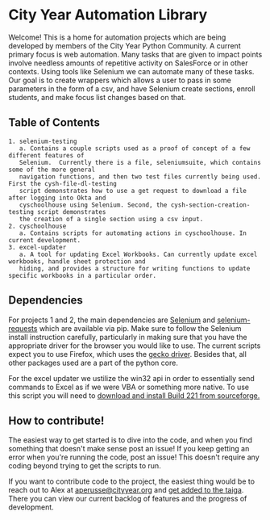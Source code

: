 # City Year Automation Library

Welcome!  This is a home for automation projects which are being developed by members of the City Year Python Community. A current primary focus is web automation.  Many tasks that are given to impact points involve needless amounts of repetitive activity on SalesForce or in other contexts.  Using tools like Selenium we can automate many of these tasks.  Our goal is to create wrappers which allows a user to pass in some parameters in the form of a csv, and have Selenium create sections, enroll students, and make focus list changes based on that. 

## Table of Contents
    
    1. selenium-testing
       a. Contains a couple scripts used as a proof of concept of a few different features of 
       Selenium.  Currently there is a file, seleniumsuite, which contains some of the more general 
       navigation functions, and then two test files currently being used.  First the cysh-file-dl-testing 
       script demonstrates how to use a get request to download a file after logging into Okta and 
       cyschoolhouse using Selenium. Second, the cysh-section-creation-testing script demonstrates 
       the creation of a single section using a csv input.
    2. cyschoolhouse
       a. Contains scripts for automating actions in cyschoolhouse. In current development.
    3. excel-updater
       a. A tool for updating Excel Workbooks. Can currently update excel workbooks, handle sheet protection and 
       hiding, and provides a structure for writing functions to update specific workbooks in a particular order.  
       

## Dependencies

For projects 1 and 2, the main dependencies are [Selenium](http://selenium-python.readthedocs.io/) and [selenium-requests](https://github.com/cryzed/Selenium-Requests) which are available via pip.  Make sure to follow the Selenium install instruction carefully, particularly in making sure that you have the appropriate driver for the browser you would like to use. The current scripts expect you to use Firefox, which uses the [gecko driver](https://github.com/mozilla/geckodriver/releases). Besides that, all other packages used are a part of the python core. 

For the excel updater we ustilize the win32 api in order to essentially send commands to Excel as if we were VBA or something more native.  To use this script you will need to [download and install Build 221 from sourceforge.](https://sourceforge.net/projects/pywin32/files/pywin32/)

## How to contribute!

The easiest way to get started is to dive into the code, and when you find something that doesn't make sense post an issue!  If you keep getting an error when you're running the code, post an issue!  This doesn't require any coding beyond trying to get the scripts to run.  

If you want to contribute code to the project, the easiest thing would be to reach out to Alex at aperusse@cityyear.org and [get added to the taiga](https://tree.taiga.io/project/mrklees-cy-web-automation-library/). There you can view our current backlog of features and the progress of development. 
